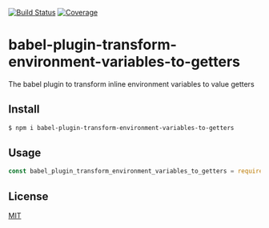 [![Build Status](https://travis-ci.org/kaelzhang/babel-plugin-transform-environment-variables-to-getters.svg?branch=master)](https://travis-ci.org/kaelzhang/babel-plugin-transform-environment-variables-to-getters)
[![Coverage](https://codecov.io/gh/kaelzhang/babel-plugin-transform-environment-variables-to-getters/branch/master/graph/badge.svg)](https://codecov.io/gh/kaelzhang/babel-plugin-transform-environment-variables-to-getters)
<!-- optional appveyor tst
[![Windows Build Status](https://ci.appveyor.com/api/projects/status/github/kaelzhang/babel-plugin-transform-environment-variables-to-getters?branch=master&svg=true)](https://ci.appveyor.com/project/kaelzhang/babel-plugin-transform-environment-variables-to-getters)
-->
<!-- optional npm version
[![NPM version](https://badge.fury.io/js/babel-plugin-transform-environment-variables-to-getters.svg)](http://badge.fury.io/js/babel-plugin-transform-environment-variables-to-getters)
-->
<!-- optional npm downloads
[![npm module downloads per month](http://img.shields.io/npm/dm/babel-plugin-transform-environment-variables-to-getters.svg)](https://www.npmjs.org/package/babel-plugin-transform-environment-variables-to-getters)
-->
<!-- optional dependency status
[![Dependency Status](https://david-dm.org/kaelzhang/babel-plugin-transform-environment-variables-to-getters.svg)](https://david-dm.org/kaelzhang/babel-plugin-transform-environment-variables-to-getters)
-->

# babel-plugin-transform-environment-variables-to-getters

The babel plugin to transform inline environment variables to value getters

## Install

```sh
$ npm i babel-plugin-transform-environment-variables-to-getters
```

## Usage

```js
const babel_plugin_transform_environment_variables_to_getters = require('babel-plugin-transform-environment-variables-to-getters')
```

## License

[MIT](LICENSE)
